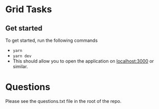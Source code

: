 # Grid Tasks

## Get started

To get started, run the following commands

- `yarn`
- `yarn dev`
- This should allow you to open the application on [localhost:3000](http://localhost:3000) or similar.

# Questions

Please see the questions.txt file in the root of the repo.
